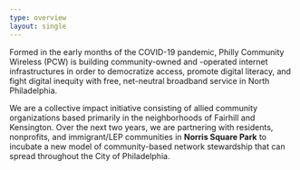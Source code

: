 ```yaml
---
type: overview
layout: single
---
```


<p class="f3">Formed in the early months of the COVID-19 pandemic, Philly Community Wireless (PCW) is building community-owned and -operated internet infrastructures in order to democratize access, promote digital literacy, and fight digital inequity with free, net-neutral broadband service in North Philadelphia.</p>

We are a collective impact initiative consisting of allied community organizations based primarily in the neighborhoods of Fairhill and Kensington. Over the next two years, we are partnering with residents, nonprofits, and immigrant/LEP communities in **Norris Square Park** to incubate a new model of community-based network stewardship that can spread throughout the City of Philadelphia.
